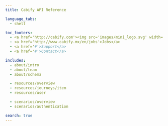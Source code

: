 ```yaml
---
title: Cabify API Reference

language_tabs:
  - shell

toc_footers:
  - <a href='http://cabify.com'><img src='images/mini_logo.svg' width='14px'/></a>
  - <a href='http://www.cabify.mx/en/jobs'>Jobs</a>
  - <a href='#'>Support</a>
  - <a href='#'>Contact</a>

includes:
  - about/intro
  - about/team
  - about/schema

  - resources/overview
  - resources/journeys/item
  - resources/user

  - scenarios/overview
  - scenarios/authentication

search: true
---
```

